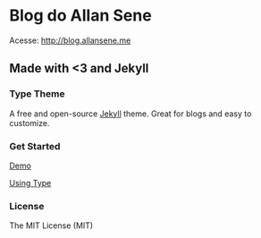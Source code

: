# Blog do Allan Sene

Acesse: http://blog.allansene.me

## Made with <3 and Jekyll

### Type Theme

A free and open-source [Jekyll](http://jekyllrb.com) theme. Great for blogs and easy to customize.

### Get Started

[Demo](https://rohanchandra.github.io/type-theme/)

[Using Type](https://rohanchandra.github.io/project/type/)

### License
The MIT License (MIT)
